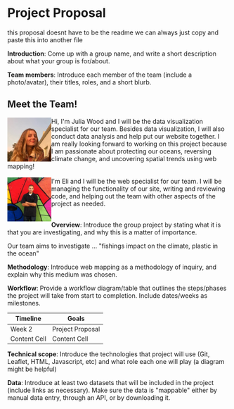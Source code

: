 # Project Proposal 
this proposal doesnt have to be the readme we can always just copy and paste this into another file

**Introduction**: Come up with a group name, and write a short description about what your group is for/about. 

**Team members**: Introduce each member of the team (include a photo/avatar), their titles, roles, and a short blurb.

## Meet the Team!

<img align="left" width="100" height="100" src="https://github.com/eliaranita1/project1/blob/main/kelseyselfiesmall_img.jpg">
Hi, I'm Julia Wood and I will be the data visualization specialist for our team. Besides data visualization, I will also conduct data analysis and help put our website together. I am really looking forward to working on this project because I am passionate about protecting our oceans, reversing climate change, and uncovering spatial trends using web mapping! <br/><br/>

<img align="left" width="100" height="100" src="me2.jpg">
I'm Eli and I will be the web specialist for our team. I will be managing the functionality of our site, writing and reviewing code, and helping out the team with other aspects of the project as needed.
<br/><br/>

**Overview**: Introduce the group project by stating what it is that you are investigating, and why this is a matter of importance.

Our team aims to investigate ... "fishings impact on the climate, plastic in the ocean"

**Methodology**: Introduce web mapping as a methodology of inquiry, and explain why this medium was chosen.

**Workflow**: Provide a workflow diagram/table that outlines the steps/phases the project will take from start to completion. Include dates/weeks as milestones.

| Timeline  | Goals |
| ------------- | ------------- |
| Week 2  | Project Proposal  |
| Content Cell  | Content Cell  |

**Technical scope**: Introduce the technologies that project will use (Git, Leaflet, HTML, Javascript, etc) and what role each one will play (a diagram might be helpful)

**Data**: Introduce at least two datasets that will be included in the project (include links as necessary). Make sure the data is "mappable" either by manual data entry, through an API, or by downloading it.
